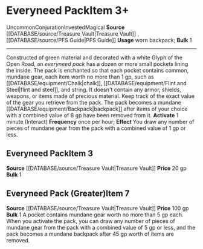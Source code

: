 ﻿---
ac: null
actions: null
alignment: null
base_item: null
bulk: '1'
burrow_speed: null
climb_speed: null
damage: null
deity: null
duration: null
element: null
favored_weapon: null
fly_speed: null
fortitude: null
frequency: null
hands: null
hardness: null
hp: null
id: '2306'
item_category: Worn Items
item_subcategory: Other Worn Items
land_speed: null
level: '7'
max_speed: null
name: Everyneed Pack
onset: null
price: 100 gp
range: null
rarity: Uncommon
reflex: null
requirement: null
resistance: null
rus_type_level: null
saving_throw: null
school: Conjuration
size: null
source: '[[DATABASE/source/Treasure Vault|Treasure Vault]]'
spell: null
stage: null
subcategory: wornitem
swim_speed: null
trait:
- '[[DATABASE/trait/Conjuration|Conjuration]]'
- '[[DATABASE/trait/Invested|Invested]]'
- '[[DATABASE/trait/Magical|Magical]]'
- '[[DATABASE/trait/Uncommon|Uncommon]]'
trigger: null
type: Item
usage: worn backpack
weapon_category: null
weapon_group: null
weapon_type: null

---
# Everyneed Pack<span class="item-type">Item 3+</span>

<span class="trait-uncommon item-trait">Uncommon</span><span class="item-trait">Conjuration</span><span class="item-trait">Invested</span><span class="item-trait">Magical</span>
**Source** [[DATABASE/source/Treasure Vault|Treasure Vault]] , [[DATABASE/source/PFS Guide|PFS Guide]]
**Usage** worn backpack; **Bulk** 1

---
Constructed of green material and decorated with a white Glyph of the Open Road, an _everyneed pack_ has a dozen or more small pockets lining the inside. The pack is enchanted so that each pocket contains common, mundane gear, each item worth no more than 1 gp, such as [[DATABASE/equipment/Chalk|chalk]], [[DATABASE/equipment/Flint and Steel|flint and steel]], and string. It doesn't contain any armor, shields, weapons, or items made of precious material. Keep track of the exact value of the gear you retrieve from the pack. The pack becomes a mundane [[DATABASE/equipment/Backpack|backpack]] after items of your choice with a combined value of 8 gp have been removed from it.
**Activate** 1 minute (Interact) **Frequency** once per hour; **Effect** You draw any number of pieces of mundane gear from the pack with a combined value of 1 gp or less.

## Everyneed Pack<span class="item-type">Item 3</span>

**Source** [[DATABASE/source/Treasure Vault|Treasure Vault]] 
**Price** 20 gp
**Bulk** 1

## Everyneed Pack (Greater)<span class="item-type">Item 7</span>

**Source** [[DATABASE/source/Treasure Vault|Treasure Vault]] 
**Price** 100 gp
**Bulk** 1
A pocket contains mundane gear worth no more than 5 gp each. When you activate the pack, you can draw any number of pieces of mundane gear from the pack with a combined value of 5 gp or less, and the pack becomes a mundane backpack after 45 gp worth of items are removed.